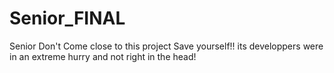 # Senior_FINAL
Senior
Don't Come close to this project
Save yourself!!
its developpers were in an extreme hurry and not right in the head!
